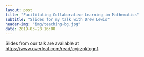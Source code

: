 ```yaml
---
layout: post
title: "Facilitating Collaborative Learning in Mathematics"
subtitle: "Slides for my talk with Drew Lewis"
header-img: "img/teaching-bg.jpg"
date: 2019-03-28 16:00
---
```


Slides from our talk are available at
<https://www.overleaf.com/read/cyjrzpktcgnf>.
